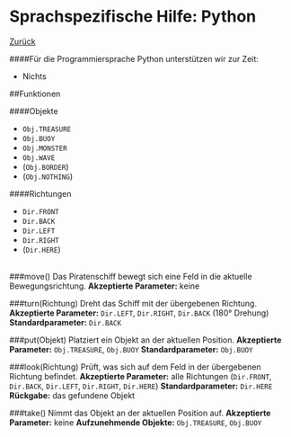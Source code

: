 # Sprachspezifische Hilfe: Python
[Zurück](index "Hilfe")

####Für die Programmiersprache Python unterstützen wir zur Zeit:
- Nichts

##Funktionen

####Objekte
* `Obj.TREASURE`
* `Obj.BUOY`
* `Obj.MONSTER`
* `Obj.WAVE`
* (`Obj.BORDER`)
* (`Obj.NOTHING`)

####Richtungen
* `Dir.FRONT`
* `Dir.BACK`
* `Dir.LEFT`
* `Dir.RIGHT`
* (`Dir.HERE`)
<br><br>

###move()
Das Piratenschiff bewegt sich eine Feld in die aktuelle Bewegungsrichtung.
**Akzeptierte Parameter:**  keine

###turn(Richtung)
Dreht das Schiff mit der übergebenen Richtung.
**Akzeptierte Parameter:** `Dir.LEFT`, `Dir.RIGHT`, `Dir.BACK` (180° Drehung)
**Standardparameter:** `Dir.BACK`

###put(Objekt)
Platziert ein Objekt an der aktuellen Position.
**Akzeptierte Parameter:** `Obj.TREASURE`, `Obj.BUOY`
**Standardparameter:** `Obj.BUOY`

###look(Richtung)
Prüft, was sich auf dem Feld in der übergebenen Richtung befindet.
**Akzeptierte Parameter:** alle Richtungen (`Dir.FRONT`, `Dir.BACK`, `Dir.LEFT`, `Dir.RIGHT`, `Dir.HERE`)
**Standardparameter:** `Dir.HERE`
**Rückgabe:** das gefundene Objekt

###take()
Nimmt das Objekt an der aktuellen Position auf.
**Akzeptierte Parameter:** keine
**Aufzunehmende Objekte:** `Obj.TREASURE`, `Obj.BUOY`
